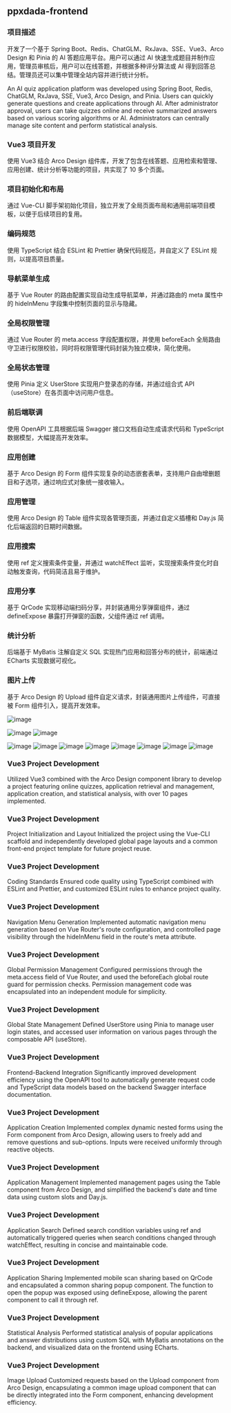 ## ppxdada-frontend

### 项目描述

开发了一个基于 Spring Boot、Redis、ChatGLM、RxJava、SSE、Vue3、Arco Design 和 Pinia 的 AI 答题应用平台。用户可以通过 AI 快速生成题目并制作应用，管理员审核后，用户可以在线答题，并根据多种评分算法或 AI 得到回答总结。管理员还可以集中管理全站内容并进行统计分析。

An AI quiz application platform was developed using Spring Boot, Redis, ChatGLM, RxJava, SSE, Vue3, Arco Design, and Pinia. Users can quickly generate questions and create applications through AI. After administrator approval, users can take quizzes online and receive summarized answers based on various scoring algorithms or AI. Administrators can centrally manage site content and perform statistical analysis.

### Vue3 项目开发

使用 Vue3 结合 Arco Design 组件库，开发了包含在线答题、应用检索和管理、应用创建、统计分析等功能的项目，共实现了 10 多个页面。

### 项目初始化和布局

通过 Vue-CLI 脚手架初始化项目，独立开发了全局页面布局和通用前端项目模板，以便于后续项目的复用。

### 编码规范

使用 TypeScript 结合 ESLint 和 Prettier 确保代码规范，并自定义了 ESLint 规则，以提高项目质量。

### 导航菜单生成

基于 Vue Router 的路由配置实现自动生成导航菜单，并通过路由的 meta 属性中的 hideInMenu 字段集中控制页面的显示与隐藏。

### 全局权限管理

通过 Vue Router 的 meta.access 字段配置权限，并使用 beforeEach 全局路由守卫进行权限校验，同时将权限管理代码封装为独立模块，简化使用。

### 全局状态管理

使用 Pinia 定义 UserStore 实现用户登录态的存储，并通过组合式 API（useStore）在各页面中访问用户信息。

### 前后端联调

使用 OpenAPI 工具根据后端 Swagger 接口文档自动生成请求代码和 TypeScript 数据模型，大幅提高开发效率。

### 应用创建

基于 Arco Design 的 Form 组件实现复杂的动态嵌套表单，支持用户自由增删题目和子选项，通过响应式对象统一接收输入。

### 应用管理

使用 Arco Design 的 Table 组件实现各管理页面，并通过自定义插槽和 Day.js 简化后端返回的日期时间数据。

### 应用搜索

使用 ref 定义搜索条件变量，并通过 watchEffect 监听，实现搜索条件变化时自动触发查询，代码简洁且易于维护。

### 应用分享

基于 QrCode 实现移动端扫码分享，并封装通用分享弹窗组件，通过 defineExpose 暴露打开弹窗的函数，父组件通过 ref 调用。

### 统计分析

后端基于 MyBatis 注解自定义 SQL 实现热门应用和回答分布的统计，前端通过 ECharts 实现数据可视化。

### 图片上传

基于 Arco Design 的 Upload 组件自定义请求，封装通用图片上传组件，可直接被 Form 组件引入，提高开发效率。

![image](https://github.com/pipixiangz/ppxdada-frontend/blob/main/img/homepage.jpg)

![image](https://github.com/pipixiangz/ppxdada-frontend/blob/main/img/UserManagement.jpg)
![image](https://github.com/pipixiangz/ppxdada-frontend/blob/main/img/AppManagement.jpg)

![image](https://github.com/pipixiangz/ppxdada-frontend/blob/main/img/answer.jpg)
![image](https://github.com/pipixiangz/ppxdada-frontend/blob/main/img/createQuestions.jpg)
![image](https://github.com/pipixiangz/ppxdada-frontend/blob/main/img/createApps.jpg)
![image](https://github.com/pipixiangz/ppxdada-frontend/blob/main/img/MyAnswers.jpg)
![image](https://github.com/pipixiangz/ppxdada-frontend/blob/main/img/AnswerManagement.jpg)
![image](https://github.com/pipixiangz/ppxdada-frontend/blob/main/img/questionManagement.jpg)
![image](https://github.com/pipixiangz/ppxdada-frontend/blob/main/img/scoringManagement.jpg)
![image](https://github.com/pipixiangz/ppxdada-frontend/blob/main/img/Statistics.jpg)


### Vue3 Project Development
Utilized Vue3 combined with the Arco Design component library to develop a project featuring online quizzes, application retrieval and management, application creation, and statistical analysis, with over 10 pages implemented.

### Vue3 Project Development
Project Initialization and Layout
Initialized the project using the Vue-CLI scaffold and independently developed global page layouts and a common front-end project template for future project reuse.

### Vue3 Project Development
Coding Standards
Ensured code quality using TypeScript combined with ESLint and Prettier, and customized ESLint rules to enhance project quality.

### Vue3 Project Development
Navigation Menu Generation
Implemented automatic navigation menu generation based on Vue Router's route configuration, and controlled page visibility through the hideInMenu field in the route's meta attribute.

### Vue3 Project Development
Global Permission Management
Configured permissions through the meta.access field of Vue Router, and used the beforeEach global route guard for permission checks. Permission management code was encapsulated into an independent module for simplicity.

### Vue3 Project Development
Global State Management
Defined UserStore using Pinia to manage user login states, and accessed user information on various pages through the composable API (useStore).

### Vue3 Project Development
Frontend-Backend Integration
Significantly improved development efficiency using the OpenAPI tool to automatically generate request code and TypeScript data models based on the backend Swagger interface documentation.

### Vue3 Project Development
Application Creation
Implemented complex dynamic nested forms using the Form component from Arco Design, allowing users to freely add and remove questions and sub-options. Inputs were received uniformly through reactive objects.

### Vue3 Project Development
Application Management
Implemented management pages using the Table component from Arco Design, and simplified the backend's date and time data using custom slots and Day.js.

### Vue3 Project Development
Application Search
Defined search condition variables using ref and automatically triggered queries when search conditions changed through watchEffect, resulting in concise and maintainable code.

### Vue3 Project Development
Application Sharing
Implemented mobile scan sharing based on QrCode and encapsulated a common sharing popup component. The function to open the popup was exposed using defineExpose, allowing the parent component to call it through ref.

### Vue3 Project Development
Statistical Analysis
Performed statistical analysis of popular applications and answer distributions using custom SQL with MyBatis annotations on the backend, and visualized data on the frontend using ECharts.

### Vue3 Project Development
Image Upload
Customized requests based on the Upload component from Arco Design, encapsulating a common image upload component that can be directly integrated into the Form component, enhancing development efficiency.

